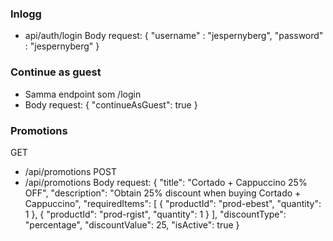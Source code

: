 ### Inlogg
- api/auth/login
  Body request:
  {
  "username" : "jespernyberg",
  "password" : "jespernyberg"
}

### Continue as guest
- Samma endpoint som /login 
- Body request:
  {
   "continueAsGuest": true
  }

### Promotions
GET
- /api/promotions
POST
- /api/promotions
  Body request:
  {
	"title": "Cortado + Cappuccino 25% OFF",
	"description": "Obtain 25% discount when buying Cortado + Cappuccino",
	"requiredItems": [
				{
					"productId": "prod-ebest",
					"quantity": 1
				},
				{
					"productId": "prod-rgist",
					"quantity": 1
				}
			],
			"discountType": "percentage",
			"discountValue": 25,
			"isActive": true
}
